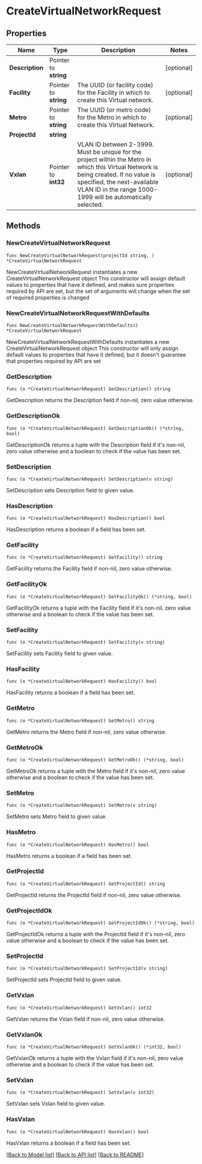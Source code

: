 # CreateVirtualNetworkRequest

## Properties

Name | Type | Description | Notes
------------ | ------------- | ------------- | -------------
**Description** | Pointer to **string** |  | [optional] 
**Facility** | Pointer to **string** | The UUID (or facility code) for the Facility in which to create this Virtual network. | [optional] 
**Metro** | Pointer to **string** | The UUID (or metro code) for the Metro in which to create this Virtual Network. | [optional] 
**ProjectId** | **string** |  | 
**Vxlan** | Pointer to **int32** | VLAN ID between 2-3999. Must be unique for the project within the Metro in which this Virtual Network is being created. If no value is specified, the next-available VLAN ID in the range 1000-1999 will be automatically selected. | [optional] 

## Methods

### NewCreateVirtualNetworkRequest

`func NewCreateVirtualNetworkRequest(projectId string, ) *CreateVirtualNetworkRequest`

NewCreateVirtualNetworkRequest instantiates a new CreateVirtualNetworkRequest object
This constructor will assign default values to properties that have it defined,
and makes sure properties required by API are set, but the set of arguments
will change when the set of required properties is changed

### NewCreateVirtualNetworkRequestWithDefaults

`func NewCreateVirtualNetworkRequestWithDefaults() *CreateVirtualNetworkRequest`

NewCreateVirtualNetworkRequestWithDefaults instantiates a new CreateVirtualNetworkRequest object
This constructor will only assign default values to properties that have it defined,
but it doesn't guarantee that properties required by API are set

### GetDescription

`func (o *CreateVirtualNetworkRequest) GetDescription() string`

GetDescription returns the Description field if non-nil, zero value otherwise.

### GetDescriptionOk

`func (o *CreateVirtualNetworkRequest) GetDescriptionOk() (*string, bool)`

GetDescriptionOk returns a tuple with the Description field if it's non-nil, zero value otherwise
and a boolean to check if the value has been set.

### SetDescription

`func (o *CreateVirtualNetworkRequest) SetDescription(v string)`

SetDescription sets Description field to given value.

### HasDescription

`func (o *CreateVirtualNetworkRequest) HasDescription() bool`

HasDescription returns a boolean if a field has been set.

### GetFacility

`func (o *CreateVirtualNetworkRequest) GetFacility() string`

GetFacility returns the Facility field if non-nil, zero value otherwise.

### GetFacilityOk

`func (o *CreateVirtualNetworkRequest) GetFacilityOk() (*string, bool)`

GetFacilityOk returns a tuple with the Facility field if it's non-nil, zero value otherwise
and a boolean to check if the value has been set.

### SetFacility

`func (o *CreateVirtualNetworkRequest) SetFacility(v string)`

SetFacility sets Facility field to given value.

### HasFacility

`func (o *CreateVirtualNetworkRequest) HasFacility() bool`

HasFacility returns a boolean if a field has been set.

### GetMetro

`func (o *CreateVirtualNetworkRequest) GetMetro() string`

GetMetro returns the Metro field if non-nil, zero value otherwise.

### GetMetroOk

`func (o *CreateVirtualNetworkRequest) GetMetroOk() (*string, bool)`

GetMetroOk returns a tuple with the Metro field if it's non-nil, zero value otherwise
and a boolean to check if the value has been set.

### SetMetro

`func (o *CreateVirtualNetworkRequest) SetMetro(v string)`

SetMetro sets Metro field to given value.

### HasMetro

`func (o *CreateVirtualNetworkRequest) HasMetro() bool`

HasMetro returns a boolean if a field has been set.

### GetProjectId

`func (o *CreateVirtualNetworkRequest) GetProjectId() string`

GetProjectId returns the ProjectId field if non-nil, zero value otherwise.

### GetProjectIdOk

`func (o *CreateVirtualNetworkRequest) GetProjectIdOk() (*string, bool)`

GetProjectIdOk returns a tuple with the ProjectId field if it's non-nil, zero value otherwise
and a boolean to check if the value has been set.

### SetProjectId

`func (o *CreateVirtualNetworkRequest) SetProjectId(v string)`

SetProjectId sets ProjectId field to given value.


### GetVxlan

`func (o *CreateVirtualNetworkRequest) GetVxlan() int32`

GetVxlan returns the Vxlan field if non-nil, zero value otherwise.

### GetVxlanOk

`func (o *CreateVirtualNetworkRequest) GetVxlanOk() (*int32, bool)`

GetVxlanOk returns a tuple with the Vxlan field if it's non-nil, zero value otherwise
and a boolean to check if the value has been set.

### SetVxlan

`func (o *CreateVirtualNetworkRequest) SetVxlan(v int32)`

SetVxlan sets Vxlan field to given value.

### HasVxlan

`func (o *CreateVirtualNetworkRequest) HasVxlan() bool`

HasVxlan returns a boolean if a field has been set.


[[Back to Model list]](../README.md#documentation-for-models) [[Back to API list]](../README.md#documentation-for-api-endpoints) [[Back to README]](../README.md)


